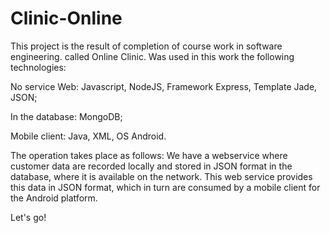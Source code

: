 # Clinic-Online
This project is the result of completion of course work in software engineering.
called Online Clinic. Was used in this work the following technologies:

No service Web: Javascript, NodeJS, Framework Express, Template Jade, JSON;

In the database: MongoDB;

Mobile client: Java, XML, OS Android.


The operation takes place as follows:
We have a webservice where customer data are recorded locally and stored in JSON format in the database, where it is available on the network. This web service provides this data in JSON format, which in turn are consumed by a mobile client for the Android platform.



Let's go!
